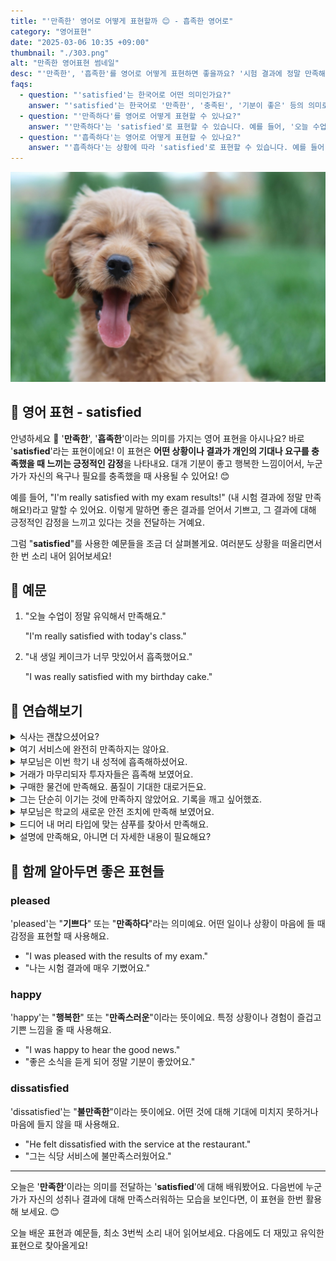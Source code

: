```yaml
---
title: "'만족한' 영어로 어떻게 표현할까 😊 - 흡족한 영어로"
category: "영어표현"
date: "2025-03-06 10:35 +09:00"
thumbnail: "./303.png"
alt: "만족한 영어표현 썸네일"
desc: "'만족한', '흡족한'를 영어로 어떻게 표현하면 좋을까요? '시험 결과에 정말 만족해요.', '내 생일 케이크가 너무 맛있어서 흡족했어요.' 등을 영어로 표현하는 법을 배워봅시다. 다양한 예문을 통해서 연습하고 본인의 표현으로 만들어 보세요."
faqs:
  - question: "'satisfied'는 한국어로 어떤 의미인가요?"
    answer: "'satisfied'는 한국어로 '만족한', '충족된', '기분이 좋은' 등의 의미로 사용됩니다. 어떤 일이 개인의 기대를 충족했을 때 느끼는 긍정적인 감정을 표현할 때 쓰여요."
  - question: "'만족하다'를 영어로 어떻게 표현할 수 있나요?"
    answer: "'만족하다'는 'satisfied'로 표현할 수 있습니다. 예를 들어, '오늘 수업이 정말 유익해서 만족해요'는 'I'm really satisfied with today's class'로 말할 수 있어요."
  - question: "'흡족하다'는 영어로 어떻게 표현할 수 있나요?"
    answer: "'흡족하다'는 상황에 따라 'satisfied'로 표현할 수 있습니다. 예를 들어, '내 생일 케이크가 너무 맛있어서 흡족했어요'는 'I was really satisfied with my birthday cake'로 말할 수 있어요."
---
```


![기분좋은 강아지](./303-1.jpg)

## 🌟 영어 표현 - satisfied

안녕하세요 👋 '**만족한**', '**흡족한**'이라는 의미를 가지는 영어 표현을 아시나요? 바로 '**satisfied**'라는 표현이에요! 이 표현은 **어떤 상황이나 결과가 개인의 기대나 요구를 충족했을 때 느끼는 긍정적인 감정**을 나타내요. 대개 기분이 좋고 행복한 느낌이어서, 누군가가 자신의 욕구나 필요를 충족했을 때 사용될 수 있어요! 😊

예를 들어, "I'm really satisfied with my exam results!" (내 시험 결과에 정말 만족해요!)라고 말할 수 있어요. 이렇게 말하면 좋은 결과를 얻어서 기쁘고, 그 결과에 대해 긍정적인 감정을 느끼고 있다는 것을 전달하는 거예요.

<script async src="https://pagead2.googlesyndication.com/pagead/js/adsbygoogle.js?client=ca-pub-1465612013356152"
     crossorigin="anonymous"></script>
<!-- engple-horizontal-ad -->

<ins class="adsbygoogle"
     style="display:block"
     data-ad-client="ca-pub-1465612013356152"
     data-ad-slot="2106896038"
     data-ad-format="auto"
     data-full-width-responsive="true"></ins>

<script>
     (adsbygoogle = window.adsbygoogle || []).push({});
</script>

그럼 "**satisfied**"를 사용한 예문들을 조금 더 살펴볼게요. 여러분도 상황을 떠올리면서 한 번 소리 내어 읽어보세요!

## 📖 예문

1. "오늘 수업이 정말 유익해서 만족해요."

   "I'm really satisfied with today's class."

2. "내 생일 케이크가 너무 맛있어서 흡족했어요."

   "I was really satisfied with my birthday cake."

## 💬 연습해보기

<details>
<summary>식사는 괜찮으셨어요?</summary>
<span>Are you satisfied with your meal?</span>
</details>

<details>
<summary>여기 서비스에 완전히 만족하지는 않아요.</summary>
<span>I'm not fully satisfied with the service here.</span>
</details>

<details>
<summary>부모님은 이번 학기 내 성적에 흡족해하셨어요.</summary>
<span>My parents were satisfied with my grades this semester.</span>
</details>

<details>
<summary>거래가 마무리되자 투자자들은 흡족해 보였어요.</summary>
<span>Once the deal was finalized, the investors seemed satisfied.</span>
</details>

<details>
<summary>구매한 물건에 만족해요. 품질이 기대한 대로거든요.</summary>
<span>I'm satisfied with my purchase. The quality is just what I expected.</span>
</details>

<details>
<summary>그는 단순히 이기는 것에 만족하지 않았어요. 기록을 깨고 싶어했죠.</summary>
<span>He wasn't satisfied with just winning. He wanted to break records.</span>
</details>

<details>
<summary>부모님은 학교의 새로운 안전 조치에 만족해 보였어요.</summary>
<span>Parents seemed satisfied with the school's new safety measures.</span>
</details>

<details>
<summary>드디어 내 머리 타입에 맞는 샴푸를 찾아서 만족해요.</summary>
<span>I <a href="/blog/in-english/182.finally/">finally</a> found a shampoo that I'm satisfied with for my hair type.</span>
</details>

<details>
<summary>설명에 만족해요, 아니면 더 자세한 내용이 필요해요?</summary>
<span>Are you satisfied with the explanation, or do you need further details?</span>
</details>

## 🤝 함께 알아두면 좋은 표현들

### pleased

'pleased'는 "**기쁘다**" 또는 "**만족하다**"라는 의미예요. 어떤 일이나 상황이 마음에 들 때 감정을 표현할 때 사용해요.

- "I was pleased with the results of my exam."
- "나는 시험 결과에 매우 기뻤어요."

### happy

'happy'는 "**행복한**" 또는 "**만족스러운**"이라는 뜻이에요. 특정 상황이나 경험이 즐겁고 기쁜 느낌을 줄 때 사용해요.

- "I was happy to hear the good news."
- "좋은 소식을 듣게 되어 정말 기분이 좋았어요."

### dissatisfied

'dissatisfied'는 "**불만족한**"이라는 뜻이에요. 어떤 것에 대해 기대에 미치지 못하거나 마음에 들지 않을 때 사용해요.

- "He felt dissatisfied with the service at the restaurant."
- "그는 식당 서비스에 불만족스러웠어요."

---

오늘은 '**만족한**'이라는 의미를 전달하는 '**satisfied**'에 대해 배워봤어요. 다음번에 누군가가 자신의 성취나 결과에 대해 만족스러워하는 모습을 보인다면, 이 표현을 한번 활용해 보세요. 😊

오늘 배운 표현과 예문들, 최소 3번씩 소리 내어 읽어보세요. 다음에도 더 재밌고 유익한 표현으로 찾아올게요!
